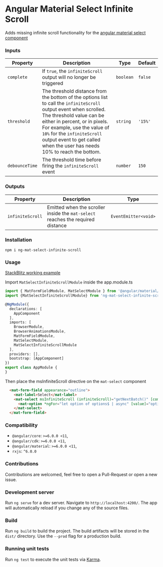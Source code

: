 
# Angular Material Select Infinite Scroll  
  
Adds missing infinite scroll functionality for the [angular material select component](https://material.angular.io/components/select)
  
  
### Inputs  
  
| Property       | Description                                                                                                                                                                                                                                                                                                              | Type      | Default    |  
| -------------- | ------------------------------------------------------------------------------------------------------------------------------------------------------------------------------------------------------------------------------------------------------------------------------------------------------------------------ | ----------| ---------- |  
| `complete`     | If `true`, the `infiniteScroll` output will no longer be triggered                                                                                                                                                                                                                                                        | `boolean` | `false`    |  
| `threshold`    | The threshold distance from the bottom of the options list to call the `infiniteScroll` output event when scrolled. The threshold value can be either in percent, or in pixels. For example, use the value of `10%` for the `infiniteScroll` output event to get called when the user has needs 10% to reach the bottom. | `string`  | `'15%'`    |
| `debounceTime` | The threshold time before firing the `infiniteScroll` event                                                                                                                                                                                                                                                              | `number`  | `150`      |
### Outputs
| Property         | Description                                                                             | Type                                                                                                                                                                                                                                                                                                                                          |
| ----------------- | --------------------------------------------------------------------------------------- | --------------------
| `infiniteScroll`  | Emitted when the scroller inside the `mat-select` reaches the required distance         | `EventEmitter<void>`

### Installation

```
npm i ng-mat-select-infinite-scroll
```

### Usage
[StackBlitz working example](https://stackblitz.com/edit/ng-mat-select-infinite-scroll)

Import `MatSelectInfiniteScrollModule` inside the app.module.ts
```typescript
import { MatFormFieldModule, MatSelectModule } from '@angular/material/select';
import {MatSelectInfiniteScrollModule} from 'ng-mat-select-infinite-scroll';

@NgModule({
  declarations: [
    AppComponent
  ],
  imports: [
    BrowserModule,
    BrowserAnimationsModule,
    MatFormFieldModule,
    MatSelectModule,
    MatSelectInfiniteScrollModule
  ],
  providers: [],
  bootstrap: [AppComponent]
})
export class AppModule {
}
```

Then place the msInfiniteScroll directive on the `mat-select` component
```html
  <mat-form-field appearance="outline">
    <mat-label>Select</mat-label>
    <mat-select msInfiniteScroll (infiniteScroll)="getNextBatch()" [complete]="offset === data.length">
      <mat-option *ngFor="let option of options$ | async" [value]="option">{{option}}</mat-option>
    </mat-select>
  </mat-form-field>
```

### Compatibility

* `@angular/core`: `>=6.0.0 <11`,
* `@angular/cdk`: `>=6.0.0 <11`,
* `@angular/material`: `>=6.0.0 <11`,
* `rxjs`: `^6.0.0`

### Contributions
Contributions are welcomed, feel free to open a Pull-Request or open a new issue.

### Development server

Run `ng serve` for a dev server. Navigate to `http://localhost:4200/`. The app will automatically reload if you change any of the source files.

### Build

Run `ng build` to build the project. The build artifacts will be stored in the `dist/` directory. Use the `--prod` flag for a production build.

### Running unit tests

Run `ng test` to execute the unit tests via [Karma](https://karma-runner.github.io).
